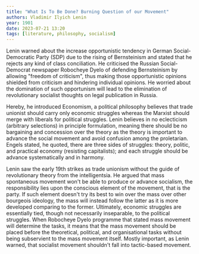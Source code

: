 ```yaml
---
title: "What Is To Be Done? Burning Question of our Movement"
authors: Vladimir Ilyich Lenin
year: 1901
date: 2023-07-21 13:20
tags: [literature, philosophy, socialism]
---
```


Lenin warned about the increase opportunistic tendency in German
Social-Democratic Party (SDP) due to the rising of Bernsteinism and stated that
he rejects any kind of class conciliation. He criticised the Russian
Social-Democrat newspaper Robocheye Dyelo of defending Bernsteinism by allowing
"freedom of criticism", thus making those opportunistic opinions shielded from
criticism and hindering individual opinions. He worried about the domination of
such opportunism will lead to the elimination of revolutionary socialist
thoughts on legal publication in Russia.

Hereby, he introduced Economism, a political philosophy believes that trade
unionist should carry only economic struggles whereas the Marxist should merge
with liberals for political struggles. Lenin believes in no eclecticism
(arbitrary selections) in principle formulation, meaning there should be no
bargaining and concession over the theory as the theory is important to advance
the social movement and avoid confusion among the proletarian. Engels stated, he
quoted, there are three sides of struggles: theory, politic, and practical
economy (resisting capitalists); and each struggle should be advance
systematically and in harmony.

Lenin saw the early 19th strikes as trade unionism without the guide of
revolutionary theory from the intelligentsia. He argued that mass spontaneous
movement won't be able to produce or advance socialism, the responsibility lies
upon the conscious element of the movement, that is the party. If such element
doesn't try its best to win over the mass over other bourgeois ideology, the
mass will instead follow the latter as it is more developed comparing to the
former. Ultimately, economic struggles are essentially tied, though not
necessarily inseparable, to the political struggles. When Robocheye Dyelo
programme that stated mass movement will determine the tasks, it means that the
mass movement should be placed before the theoretical, political, and
organisational tasks without being subservient to the mass movement itself.
Mostly important, as Lenin warned, that socialist movement shouldn't fall into
tactic-based movement.
